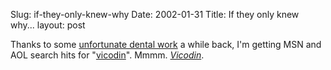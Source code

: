 Slug: if-they-only-knew-why
Date: 2002-01-31
Title: If they only knew why...
layout: post

Thanks to some <a href="http://www.redmonk.net/16">unfortunate dental work</a> a while back, I&#39;m getting MSN and AOL search hits for &quot;<a href="http://aolsearch.aol.com/dirsearch.adp?query=good%20as%20vicodin">vicodin</a>&quot;. Mmmm. <i><a href="http://www.redmonk.net/17">Vicodin</a></i>.
